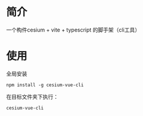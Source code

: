 # 简介

一个构件cesium + vite + typescript 的脚手架（cli工具）

# 使用

全局安装

```
npm install -g cesium-vue-cli
```

在目标文件夹下执行：

```
cesium-vue-cli
```
